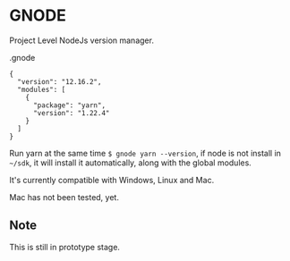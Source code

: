 # GNODE

Project Level NodeJs version manager.

.gnode
```
{
  "version": "12.16.2",
  "modules": [
    {
      "package": "yarn",
      "version": "1.22.4"
    }
  ]
}
```

Run yarn at the same time `$ gnode yarn --version`, if node is not install in
`~/sdk`, it will install it automatically, along with the global modules.

It's currently compatible with Windows, Linux and Mac.

Mac has not been tested, yet.

## Note

This is still in prototype stage.